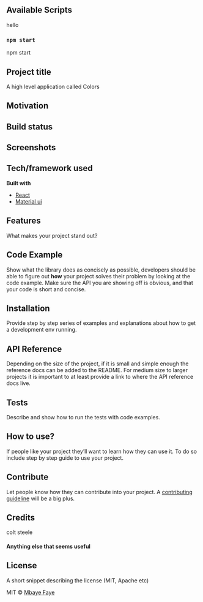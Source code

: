 ## Available Scripts

hello

### `npm start`

npm start

## Project title

A high level application called Colors

## Motivation

## Build status

## Screenshots

## Tech/framework used

<b>Built with</b>

- [React](https://reactjs.org/)
- [Material ui](https://material-ui.com/)

## Features

What makes your project stand out?

## Code Example

Show what the library does as concisely as possible, developers should be able to figure out **how** your project solves their problem by looking at the code example. Make sure the API you are showing off is obvious, and that your code is short and concise.

## Installation

Provide step by step series of examples and explanations about how to get a development env running.

## API Reference

Depending on the size of the project, if it is small and simple enough the reference docs can be added to the README. For medium size to larger projects it is important to at least provide a link to where the API reference docs live.

## Tests

Describe and show how to run the tests with code examples.

## How to use?

If people like your project they’ll want to learn how they can use it. To do so include step by step guide to use your project.

## Contribute

Let people know how they can contribute into your project. A [contributing guideline](https://github.com/zulip/zulip-electron/blob/master/CONTRIBUTING.md) will be a big plus.

## Credits

colt steele

#### Anything else that seems useful

## License

A short snippet describing the license (MIT, Apache etc)

MIT © [Mbaye Faye]()
